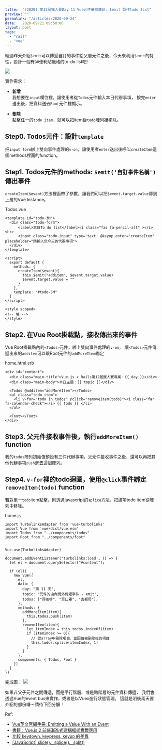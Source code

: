 ```yaml
---
title:  "[2020] 第12屆鐵人賽Day 11 Vue元件單向傳遞: $emit 製作todo list"
preview: ""
permalink: "/articles/2020-09-24"
date:   2020-09-21 09:58:00
layout: post
tags: 
  - "rail"
  - "vue"    
---
```


經過昨天介紹`$emit`可以傳遞自訂的事件給父層元件之後，今天來利用`$emit`的特性，設計一個~~有`3M`便利貼風格~~的to-do list吧!

![](https://i.imgur.com/kR9PrEd.png)

實作需求：

- **新增**  
我想要在`input`欄位裡，讓使用者從`Todos`元件輸入本日代辦事項，
按完`enter`送出後，把資料送去`Root`元件裡顯示。

- **刪除**  
點擊任一的`todo item`，就可以把item從`todo`陣列裡移除。

## Step0. Todos元件：設計`template`

把`input form`綁上雙向事件處理的`v-on`，讓使用者`enter`送出後呼叫`createItem`這個methods裡面的function。

## Step1. Todos元件的methods: `$emit('自訂事件名稱')`傳出事件

`createItem($event)`方法裡面帶了參數，讓我們可以把`$event.target.value`傳到上層的Vue Instance。

Todos.vue
```
<template id="todo-3M">
  <div class="todo-form">
      <label>本日To do list</label><i class="fas fa-pencil-alt" ></i><hr>
      <input class="todo-input" type='text' @keyup.enter="createItem" placeholder="請輸入您今天的代辦事項">
  </div>
</template>

<script>
  export default {              
    methods: {
      createItem($event){
        this.$emit("additem", $event.target.value)
        $event.target.value = ""
      }
    },
    template: "#todo-3M"
  }
</script>

<style scoped>
<!-- 略 -->
</style>
```

## Step2. 在Vue Root掛載點，接收傳出來的事件

Vue Root掛載點內的`<Todos>`元件，綁上雙向事件處理的`v-on`，
讓`<Todos>`元件傳遞出來的`additem`可以跟Root元件的`addMoreItem`綁定

home.html.erb
```
<div id="content">
  <div class="main-title">Vue.js x Rails第12屆鐵人賽專案：{{ day }}</div>
  <div class="main-body">本日主題：{{ topic }}</div>

  <Todos @additem="addMoreItem"></Todos>
  <ul class="todo-item">
    <li v-for="todo in todos" @click="removeItem(todo)"><i class="far fa-calendar-check"></i> {{ todo }} </li>
  </ul>
  
  <Foot></Foot>
</div>
```

## Step3. 父元件接收事件後，執行`addMoreItem()` function

我的`todos`陣列初始值預設有三件代辦事項。父元件接收事件之後，還可以再把其他代辦事項`push`進去這個陣列。

## Step4. `v-for`裡的todo迴圈，使用`@click`事件綁定`removeItem(todo)` function

若對單一`todo`item點擊，則透過javascript的`splice`方法，把該項todo item從陣列中移除。


home.js
```
import TurbolinksAdapter from 'vue-turbolinks'
import Vue from 'vue/dist/vue.esm'
import Todos from "../components/todos"
import Foot from "../components/foot"


Vue.use(TurbolinksAdapter)

document.addEventListener('turbolinks:load', () => {
  let el = document.querySelector("#content");

  if (el){
    new Vue({
      el,
      data: {
        day: "第 11 天",
        topic: "元件的由內而外傳遞事件 - emit",
        todos: ["買咖啡", "買口罩", "去郵局"],
      },
      methods: {
        addMoreItem(item){
          this.todos.push(item)
        },
        removeItem(item){
          let itemIndex = this.todos.indexOf(item)
          if (itemIndex >= 0){
            // 從array中刪除項目，並回傳被刪除後的項目
            this.todos.splice(itemIndex, 1)
          }
        }
      },
      components: { Todos, Foot }
    })    
  }
})
```


完成圖：
![](https://i.imgur.com/e7l7Jia.gif)

如果非父子元件之間傳遞，而是平行階層、或是跨階層的元件資料傳遞，
我們會透過Vue的event bus來實作，或者是以Vuex進行狀態管理。
這就是明後兩天要介紹的部份囉～請待下回分解！  


Ref: 
* [Vue英文官網手冊: Emitting a Value With an Event](https://vuejs.org/v2/guide/components.html#Emitting-a-Value-With-an-Event)  
* [書籍：Vue.js 2 前端漸進式建構框架實戰應用](https://books.google.com.tw/books/about/Vue_js_2%E5%89%8D%E7%AB%AF%E6%BC%B8%E9%80%B2%E5%BC%8F%E5%BB%BA%E6%A7%8B%E6%A1%86%E6%9E%B6%E5%AF%A6.html?id=i66aDwAAQBAJ&redir_esc=y)  
* [比較 keydown, keypress, keyup 的差異](https://medium.com/@yitailin/%E6%AF%94%E8%BC%83-keydown-keypress-keyup-%E7%9A%84%E5%B7%AE%E7%95%B0-4e873ba17e81) 
* [[JavaScript] slice()、splice()、split() ](https://medium.com/@bebebobohaha/slice-splice-split-%E5%82%BB%E5%82%BB%E5%88%86%E4%B8%8D%E6%B8%85-46d9c8992729) 